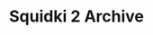---
slug: squidki-2-archive
title: Squidki 2 Archive
description: "Squidki 2 Archive is an exciting online game. Play for free directly in your browser!"
icon: /images/new_mods/Sprunki 2 Archive.png
url: https://wowtbc.net/sprunkin/sprunki-2-archive/index.html
previewImage: /images/new_mods/Sprunki 2 Archive.png
type: new mods

# SEO配置
seo:
  title: "Squidki 2 Archive - Play Free Online Game | Fun Browser Games"
  description: "Squidki 2 Archive - Play this fun online game for free in your browser. No download required!"
  ogImage: "/images/new_mods/Sprunki 2 Archive.png"
  keywords: "squidki-2-archive, online game, browser game, free game, new mods game, play online"

videoUrls:
  - https://www.youtube.com/embed/example1
  - https://www.youtube.com/embed/example2

whyPlay:
  title: "Why Play Squidki 2 Archive?"
  items:
    - "Immersive Gameplay: Squidki 2 Archive offers an engaging and immersive gaming experience that will keep you entertained for hours"
    - "Challenging Levels: Test your skills with increasingly difficult challenges and obstacles"
    - "Beautiful Graphics: Enjoy stunning visuals and smooth animations that bring the game world to life"
    - "Regular Updates: New content and features are added regularly to keep the game fresh and exciting"
    - "Free to Play: Experience all the fun without spending a penny"
    - "Community Features: Connect with other players, share strategies, and compete for high scores"
    - "Cross-Platform: Play on any device with a web browser, no downloads required"

features:
  title: "Key Features of Squidki 2 Archive"
  image: "/images/new_mods/Sprunki 2 Archive.png"
  items:
    - "Intuitive Controls: Easy to learn controls make Squidki 2 Archive accessible for players of all skill levels"
    - "Multiple Game Modes: Enjoy various gameplay options that provide different challenges and experiences"
    - "Character Customization: Personalize your gaming experience with unique characters and items"
    - "Achievement System: Complete special tasks to earn rewards and recognition"
    - "Leaderboards: Compete with players worldwide and see who can achieve the highest scores"

characteristics:
  title: "Game Characteristics"
  image: "/images/new_mods/Sprunki 2 Archive.png"
  items:
    - "Genre: New mods game with elements of strategy and skill"
    - "Difficulty: Suitable for both casual gamers and those seeking a challenge"
    - "Play Time: Quick sessions or extended gameplay, depending on your preference"
    - "Art Style: Vibrant and engaging visuals that enhance the gaming experience"
    - "Sound Design: Immersive audio that complements the gameplay perfectly"

info: "Squidki 2 Archive is an exciting online game that offers players a unique and engaging gaming experience. With its intuitive controls, stunning visuals, and challenging gameplay, Squidki 2 Archive provides hours of entertainment for players of all ages and skill levels. Whether you're looking for a quick gaming session during a break or an extended play session, Squidki 2 Archive delivers an immersive experience that will keep you coming back for more. The game features multiple levels of increasing difficulty, ensuring that players are constantly challenged as they progress. With regular updates adding new content and features, Squidki 2 Archive remains fresh and exciting, providing endless entertainment options for its growing community of players."

howToPlayIntro: "Welcome to Squidki 2 Archive! This guide will walk you through the basics and help you master the game. Whether you're a beginner or looking to improve your skills, these tips and instructions will enhance your gaming experience."

howToPlaySteps:
  - title: "Getting Started"
    description: "Begin your Squidki 2 Archive adventure by familiarizing yourself with the controls. Use your keyboard or mouse to navigate through the game interface. The tutorial will guide you through the basic mechanics and help you understand the objectives."
  - title: "Understanding the Objectives"
    description: "In Squidki 2 Archive, your main goal is to progress through levels by completing specific objectives. Each level presents unique challenges that require different strategies and approaches."
  - title: "Mastering the Controls"
    description: "Practice using the controls to improve your precision and reaction time. Squidki 2 Archive requires quick reflexes and strategic thinking to overcome obstacles and defeat opponents."
  - title: "Utilizing Power-ups"
    description: "Collect power-ups throughout the game to enhance your abilities and overcome difficult challenges. Each power-up offers unique advantages that can be crucial for success."
  - title: "Developing Strategies"
    description: "As you progress in Squidki 2 Archive, develop effective strategies for different scenarios. Analyze patterns, anticipate challenges, and adapt your approach to maximize your performance."

faq:
  title: "Frequently Asked Questions about Squidki 2 Archive"
  items:
    - question: "Is Squidki 2 Archive free to play?"
      answer: "Yes, Squidki 2 Archive is completely free to play directly in your web browser. No downloads or purchases are required to enjoy the full game experience."
    - question: "Can I play Squidki 2 Archive on mobile devices?"
      answer: "Yes, Squidki 2 Archive is optimized for both desktop and mobile play. You can enjoy the game on any device with a web browser and internet connection."
    - question: "Are there any in-game purchases?"
      answer: "While Squidki 2 Archive is free to play, there may be optional in-game purchases available for cosmetic items or additional features that don't affect core gameplay."
    - question: "How often is Squidki 2 Archive updated?"
      answer: "The developers regularly update Squidki 2 Archive with new content, features, and improvements based on player feedback and game performance."
    - question: "Can I play Squidki 2 Archive offline?"
      answer: "Currently, Squidki 2 Archive requires an internet connection to play as it's a browser-based online game."
    - question: "Is Squidki 2 Archive suitable for children?"
      answer: "Yes, Squidki 2 Archive is designed to be family-friendly and suitable for players of all ages."
    - question: "How do I report bugs or issues?"
      answer: "If you encounter any problems while playing Squidki 2 Archive, you can report them through the game's support page or contact the developers directly through their website."
    - question: "Still Have Questions?"
      answer: "If you have additional questions about Squidki 2 Archive that aren't covered in this FAQ, please visit our support center or contact our customer service team for assistance."
---